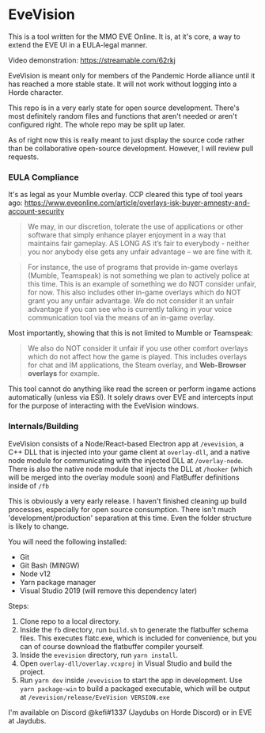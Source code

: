 # EveVision

This is a tool written for the MMO EVE Online. It is, at it's core, a way to extend the EVE UI in a EULA-legal manner.

Video demonstration: https://streamable.com/62rkj

EveVision is meant only for members of the Pandemic Horde alliance until it has reached a more stable state. It will not work without logging into a Horde character.

This repo is in a very early state for open source development. There's most definitely random files and functions that aren't needed or aren't configured right. The whole repo may be split up later.

As of right now this is really meant to just display the source code rather than be collaborative open-source development. However, I will review pull requests.

### EULA Compliance
It's as legal as your Mumble overlay. CCP cleared this type of tool years ago: https://www.eveonline.com/article/overlays-isk-buyer-amnesty-and-account-security

>We may, in our discretion, tolerate the use of applications or other software that simply enhance player enjoyment in a way that maintains fair gameplay.
 AS LONG AS it’s fair to everybody - neither you nor anybody else gets any unfair advantage – we are fine with it.

>For instance, the use of programs that provide in-game overlays (Mumble, Teamspeak) is not something we plan to actively police at this time.
>This is an example of something we do NOT consider unfair, for now. This also includes other in-game overlays which do NOT grant you any unfair advantage.
>We do not consider it an unfair advantage if you can see who is currently talking in your voice communication tool via the means of an in-game overlay.

Most importantly, showing that this is not limited to Mumble or Teamspeak:
>We also do NOT consider it unfair if you use other comfort overlays which do not affect how the game is played. This includes overlays for chat and IM applications, the Steam overlay, and **Web-Browser overlays** for example.

This tool cannot do anything like read the screen or perform ingame actions automatically (unless via ESI). It solely draws over EVE and intercepts input for the purpose of interacting with the EveVision windows.

### Internals/Building
EveVision consists of a Node/React-based Electron app at `/evevision`, a C++ DLL that is injected into your game client at `overlay-dll`, and a native node module for communicating with the injected DLL at `/overlay-node`.
There is also the native node module that injects the DLL at `/hooker` (which will be merged into the overlay module soon) and FlatBuffer definitions inside of `/fb`

This is obviously a very early release. I haven't finished cleaning up build processes, especially for open source consumption. There isn't much 'development/production' separation at this time. Even the folder structure is likely to change.

You will need the following installed:
* Git
* Git Bash (MINGW)
* Node v12
* Yarn package manager
* Visual Studio 2019 (will remove this dependency later)

Steps:
1. Clone repo to a local directory.
2. Inside the `fb` directory, run `build.sh` to generate the flatbuffer schema files. This executes flatc.exe, which is included for convenience, but you can of course download the flatbuffer compiler yourself.
3. Inside the `evevision` directory, run `yarn install`.
4. Open `overlay-dll/overlay.vcxproj` in Visual Studio and build the project.
5. Run `yarn dev` inside `/evevision` to start the app in development. Use `yarn package-win` to build a packaged executable, which will be output at `/evevision/release/EveVision VERSION.exe`

I'm available on Discord @kefi#1337 (Jaydubs on Horde Discord) or in EVE at Jaydubs.
